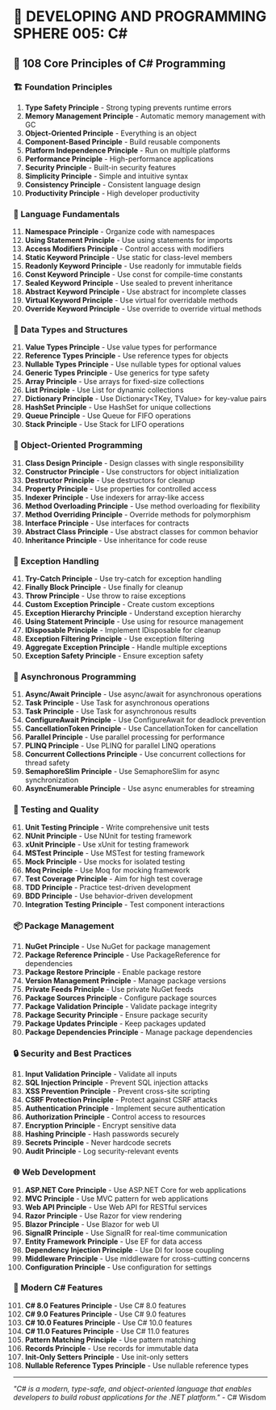 # 🌟 DEVELOPING AND PROGRAMMING SPHERE 005: C#

## 🎯 108 Core Principles of C# Programming

### 🏗️ Foundation Principles

1. **Type Safety Principle** - Strong typing prevents runtime errors
2. **Memory Management Principle** - Automatic memory management with GC
3. **Object-Oriented Principle** - Everything is an object
4. **Component-Based Principle** - Build reusable components
5. **Platform Independence Principle** - Run on multiple platforms
6. **Performance Principle** - High-performance applications
7. **Security Principle** - Built-in security features
8. **Simplicity Principle** - Simple and intuitive syntax
9. **Consistency Principle** - Consistent language design
10. **Productivity Principle** - High developer productivity

### 🎯 Language Fundamentals

11. **Namespace Principle** - Organize code with namespaces
12. **Using Statement Principle** - Use using statements for imports
13. **Access Modifiers Principle** - Control access with modifiers
14. **Static Keyword Principle** - Use static for class-level members
15. **Readonly Keyword Principle** - Use readonly for immutable fields
16. **Const Keyword Principle** - Use const for compile-time constants
17. **Sealed Keyword Principle** - Use sealed to prevent inheritance
18. **Abstract Keyword Principle** - Use abstract for incomplete classes
19. **Virtual Keyword Principle** - Use virtual for overridable methods
20. **Override Keyword Principle** - Use override to override virtual methods

### 🧮 Data Types and Structures

21. **Value Types Principle** - Use value types for performance
22. **Reference Types Principle** - Use reference types for objects
23. **Nullable Types Principle** - Use nullable types for optional values
24. **Generic Types Principle** - Use generics for type safety
25. **Array Principle** - Use arrays for fixed-size collections
26. **List Principle** - Use List<T> for dynamic collections
27. **Dictionary Principle** - Use Dictionary<TKey, TValue> for key-value pairs
28. **HashSet Principle** - Use HashSet<T> for unique collections
29. **Queue Principle** - Use Queue<T> for FIFO operations
30. **Stack Principle** - Use Stack<T> for LIFO operations

### 🎨 Object-Oriented Programming

31. **Class Design Principle** - Design classes with single responsibility
32. **Constructor Principle** - Use constructors for object initialization
33. **Destructor Principle** - Use destructors for cleanup
34. **Property Principle** - Use properties for controlled access
35. **Indexer Principle** - Use indexers for array-like access
36. **Method Overloading Principle** - Use method overloading for flexibility
37. **Method Overriding Principle** - Override methods for polymorphism
38. **Interface Principle** - Use interfaces for contracts
39. **Abstract Class Principle** - Use abstract classes for common behavior
40. **Inheritance Principle** - Use inheritance for code reuse

### 🔧 Exception Handling

41. **Try-Catch Principle** - Use try-catch for exception handling
42. **Finally Block Principle** - Use finally for cleanup
43. **Throw Principle** - Use throw to raise exceptions
44. **Custom Exception Principle** - Create custom exceptions
45. **Exception Hierarchy Principle** - Understand exception hierarchy
46. **Using Statement Principle** - Use using for resource management
47. **IDisposable Principle** - Implement IDisposable for cleanup
48. **Exception Filtering Principle** - Use exception filtering
49. **Aggregate Exception Principle** - Handle multiple exceptions
50. **Exception Safety Principle** - Ensure exception safety

### 🚀 Asynchronous Programming

51. **Async/Await Principle** - Use async/await for asynchronous operations
52. **Task Principle** - Use Task for asynchronous operations
53. **Task<T> Principle** - Use Task<T> for asynchronous results
54. **ConfigureAwait Principle** - Use ConfigureAwait for deadlock prevention
55. **CancellationToken Principle** - Use CancellationToken for cancellation
56. **Parallel Principle** - Use parallel processing for performance
57. **PLINQ Principle** - Use PLINQ for parallel LINQ operations
58. **Concurrent Collections Principle** - Use concurrent collections for thread safety
59. **SemaphoreSlim Principle** - Use SemaphoreSlim for async synchronization
60. **AsyncEnumerable Principle** - Use async enumerables for streaming

### 🧪 Testing and Quality

61. **Unit Testing Principle** - Write comprehensive unit tests
62. **NUnit Principle** - Use NUnit for testing framework
63. **xUnit Principle** - Use xUnit for testing framework
64. **MSTest Principle** - Use MSTest for testing framework
65. **Mock Principle** - Use mocks for isolated testing
66. **Moq Principle** - Use Moq for mocking framework
67. **Test Coverage Principle** - Aim for high test coverage
68. **TDD Principle** - Practice test-driven development
69. **BDD Principle** - Use behavior-driven development
70. **Integration Testing Principle** - Test component interactions

### 📦 Package Management

71. **NuGet Principle** - Use NuGet for package management
72. **Package Reference Principle** - Use PackageReference for dependencies
73. **Package Restore Principle** - Enable package restore
74. **Version Management Principle** - Manage package versions
75. **Private Feeds Principle** - Use private NuGet feeds
76. **Package Sources Principle** - Configure package sources
77. **Package Validation Principle** - Validate package integrity
78. **Package Security Principle** - Ensure package security
79. **Package Updates Principle** - Keep packages updated
80. **Package Dependencies Principle** - Manage package dependencies

### 🔒 Security and Best Practices

81. **Input Validation Principle** - Validate all inputs
82. **SQL Injection Principle** - Prevent SQL injection attacks
83. **XSS Prevention Principle** - Prevent cross-site scripting
84. **CSRF Protection Principle** - Protect against CSRF attacks
85. **Authentication Principle** - Implement secure authentication
86. **Authorization Principle** - Control access to resources
87. **Encryption Principle** - Encrypt sensitive data
88. **Hashing Principle** - Hash passwords securely
89. **Secrets Principle** - Never hardcode secrets
90. **Audit Principle** - Log security-relevant events

### 🌐 Web Development

91. **ASP.NET Core Principle** - Use ASP.NET Core for web applications
92. **MVC Principle** - Use MVC pattern for web applications
93. **Web API Principle** - Use Web API for RESTful services
94. **Razor Principle** - Use Razor for view rendering
95. **Blazor Principle** - Use Blazor for web UI
96. **SignalR Principle** - Use SignalR for real-time communication
97. **Entity Framework Principle** - Use EF for data access
98. **Dependency Injection Principle** - Use DI for loose coupling
99. **Middleware Principle** - Use middleware for cross-cutting concerns
100. **Configuration Principle** - Use configuration for settings

### 🚀 Modern C# Features

101. **C# 8.0 Features Principle** - Use C# 8.0 features
102. **C# 9.0 Features Principle** - Use C# 9.0 features
103. **C# 10.0 Features Principle** - Use C# 10.0 features
104. **C# 11.0 Features Principle** - Use C# 11.0 features
105. **Pattern Matching Principle** - Use pattern matching
106. **Records Principle** - Use records for immutable data
107. **Init-Only Setters Principle** - Use init-only setters
108. **Nullable Reference Types Principle** - Use nullable reference types

---

*"C# is a modern, type-safe, and object-oriented language that enables developers to build robust applications for the .NET platform."* - C# Wisdom
